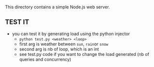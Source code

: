 This directory contains a simple Node.js web server.

## TEST IT

- you can test it by generating load using the python injector
  - `python test.py <weather> <loop>`
  - first arg is weather between `sun`, `rain`or `snow`
  - second arg is nb of loop, which is an int
  - see test.py code if you want to change the load generated (nb of queries and concurrency)
